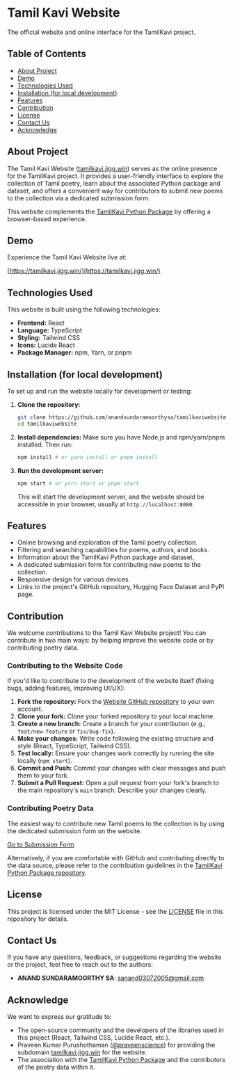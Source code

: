 # Tamil Kavi Website

The official website and online interface for the TamilKavi project.

## Table of Contents

- [About Project](#about-project)
- [Demo](#demo)
- [Technologies Used](#technologies-used)
- [Installation (for local development)](#installation-for-local-development)
- [Features](#features)
- [Contribution](#contribution)
- [License](#license)
- [Contact Us](#contact-us)
- [Acknowledge](#acknowledge)

## About Project

The Tamil Kavi Website ([tamilkavi.jigg.win](https://tamilkavi.jigg.win)) serves as the online presence for the TamilKavi project. It provides a user-friendly interface to explore the collection of Tamil poetry, learn about the associated Python package and dataset, and offers a convenient way for contributors to submit new poems to the collection via a dedicated submission form.

This website complements the [TamilKavi Python Package](https://github.com/anandsundaramoorthysa/tamilkavi) by offering a browser-based experience.

## Demo

Experience the Tamil Kavi Website live at:

[https://tamilkavi.jigg.win/](https://tamilkavi.jigg.win/)

## Technologies Used

This website is built using the following technologies:

* **Frontend:** React
* **Language:** TypeScript
* **Styling:** Tailwind CSS
* **Icons:** Lucide React
* **Package Manager:** npm, Yarn, or pnpm

## Installation (for local development)

To set up and run the website locally for development or testing:

1.  **Clone the repository:**
    ```bash
    git clone https://github.com/anandsundaramoorthysa/tamilkaviwebsite.git
    cd tamilkaviwebsite 
    ```
2.  **Install dependencies:** Make sure you have Node.js and npm/yarn/pnpm installed. Then run:
    ```bash
    npm install # or yarn install or pnpm install
    ```
3.  **Run the development server:**
    ```bash
    npm start # or yarn start or pnpm start
    ```
    This will start the development server, and the website should be accessible in your browser, usually at `http://localhost:8080`.

## Features

* Online browsing and exploration of the Tamil poetry collection.
* Filtering and searching capabilities for poems, authors, and books.
* Information about the TamilKavi Python package and dataset.
* A dedicated submission form for contributing new poems to the collection.
* Responsive design for various devices.
* Links to the project's GitHub repository, Hugging Face Dataset and PyPI page.

## Contribution

We welcome contributions to the Tamil Kavi Website project! You can contribute in two main ways: by helping improve the website code or by contributing poetry data.

### Contributing to the Website Code

If you'd like to contribute to the development of the website itself (fixing bugs, adding features, improving UI/UX):

1.  **Fork the repository:** Fork the [Website GitHub repository](https://github.com/anandsundaramoorthysa/tamilkaviwebsite) to your own account.
2.  **Clone your fork:** Clone your forked repository to your local machine.
3.  **Create a new branch:** Create a branch for your contribution (e.g., `feat/new-feature` or `fix/bug-fix`).
4.  **Make your changes:** Write code following the existing structure and style (React, TypeScript, Tailwind CSS).
5.  **Test locally:** Ensure your changes work correctly by running the site locally (`npm start`).
6.  **Commit and Push:** Commit your changes with clear messages and push them to your fork.
7.  **Submit a Pull Request:** Open a pull request from your fork's branch to the main repository's `main` branch. Describe your changes clearly.

### Contributing Poetry Data

The easiest way to contribute new Tamil poems to the collection is by using the dedicated submission form on the website.

[Go to Submission Form](https://tamilkavi.jigg.win/contribute)

Alternatively, if you are comfortable with GitHub and contributing directly to the data source, please refer to the contribution guidelines in the [TamilKavi Python Package repository](https://github.com/anandsundaramoorthysa/tamilkavi).

## License

This project is licensed under the MIT License - see the [LICENSE](LICENSE) file in this repository for details.

## Contact Us

If you have any questions, feedback, or suggestions regarding the website or the project, feel free to reach out to the authors:

* **ANAND SUNDARAMOORTHY SA**: [sanand03072005@gmail.com](mailto:sanand03072005@gmail.com?subject=Question%20about%20Tamil%20Kavi%20Website&body=Dear%20Authors%2C%0A%0AI%20have%20a%20question%20regarding%20the%20Tamil%20Kavi%20website%20at%20tamilkavi.jigg.win%2E%0A%0A%5BYour%20Question%20Here%5D%0A%0AThank%20you%21%0A%5BYour%20Name%5D)

## Acknowledge

We want to express our gratitude to:

* The open-source community and the developers of the libraries used in this project (React, Tailwind CSS, Lucide React, etc.).
* Praveen Kumar Purushothaman ([@praveenscience](https://github.com/praveenscience)) for providing the subdomain [tamilkavi.jigg.win](https://tamilkavi.jigg.win) for the website.
* The association with the [TamilKavi Python Package](https://github.com/anandsundaramoorthysa/tamilkavi) and the contributors of the poetry data within it.

